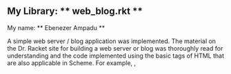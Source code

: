 ## My Library: ** web_blog.rkt **

My name: ** Ebenezer Ampadu **


A simple web server / blog application was implemented. The material on the Dr. Racket site for building a web server or blog was thoroughly read for understanding and the code implemented using the basic tags of HTML that are also applicable in Scheme.
For example, <head>, <title> in HTML, have similar tags in Scheme as head, title, (head ..., (title..., depending on whether one is using Quasiquotation or Aplomb syntax.

The web server begins with a header: #lang web-server/insta which is a way of obtaining a servlet
to run in the web server by using the INSTA language.

The start request is to start a new web server.

The other commands are the parallels of html tags in the scheme language, using either the Quasiquotation
syntax. For example, <head> in html is head in aplomb.

Output:
==========
** Welcome to Ebenezer's Sports Blog -- **

** The Blog for Champions **

** Today's Post **

The Tigers drastically defeated the Raging Lions 4 - 1. The battle raged on for hours, until Brett Droscol scored in the 21st minute: an opener for the indispensable Tigers.

Goal number 2, delivered by Ameke Barnes, arrived in the 31st minute, and caused the Raging Lions great distress. It did not take long before Rikard Helmot dribbled from the midfield everyone in sight, including the goal keeper for the Tigers to get an opener for the Lions. The score became 2-1 in favor of the Tigers. The game retired a little until the second half, when Messa Livingston was brought down in the penalty area of the Lions. He decided to take the kick himself amid the spectators cheers' signaling him to go to bench to see to his injuries. He brought the scores to 3-1 to the displeasure of the Lion's fans, who were already bemoaning their fate at the hands of the versatile Tigers. The final goal was scored by Dave Harrington who was brought on as a substitute in the final moments.


** Yesterday's Post **


Maria Mascot Defeats Anna Mullosk in the Tennis Open
